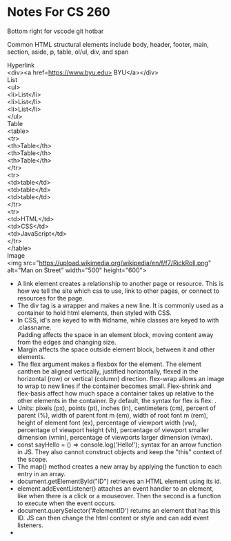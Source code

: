 # Notes For CS 260  
Bottom right for vscode git hotbar  

Common HTML structural elements include body, header, footer, main, section, aside, p, table, ol/ul, div, and span  

Hyperlink  
\<div>\<a href=https://www.byu.edu> BYU\</a>\</div>  
List  
\<ul>  
  \<li>List\</li>  
  \<li>List\</li>  
  \<li>List\</li>  
\</ul>  
Table      
\<table>  
  \<tr>  
    \<th>Table\</th>  
    \<th>Table\</th>  
    \<th>Table\</th>  
  \</tr>  
  \<tr>  
  \<td>table\</td>  
  \<td>table\</td>  
  \<td>table\</td>  
  \</tr>  
  \<tr>  
    \<td>HTML\</td>  
    \<td>CSS\</td>  
    \<td>JavaScript\</td>  
  \</tr>  
  \</table>  
  Image  
  \<img src="https://upload.wikimedia.org/wikipedia/en/f/f7/RickRoll.png" alt="Man on Street" width="500" height="600">  

- A link element creates a relationship to another page or resource. This is how we tell the site which css to use, link to other pages, or connect to resources for the page.  
- The div tag is a wrapper and makes a new line. It is commonly used as a container to hold html elements, then styled with CSS. 
- In CSS, id's are keyed to  with #idname, while classes are keyed to with .classname.  
Padding affects the space in an element block, moving content away from the edges and changing size.  
- Margin affects the space outside element block, between it and other elements.  
- The flex argument makes a flexbox for the element. The element canthen be aligned vertically, justified horizontally, flexed in the horizontal (row) or vertical (column) direction. flex-wrap allows an image to wrap to new lines if the container becomes small. Flex-shrink and flex-basis affect how much space a container takes up relative to the other elements in the container. By default, the syntax for flex is flex: <flex-grow> <flex-shrink> <flex-basis>.  
- Units: pixels (px), points (pt), inches (in), centimeters (cm), percent of parent (%), width of parent font m (em), width of root font m (rem), height of element font (ex), percentage of viewport width (vw), percentage of viewport height (vh), percentage of viewport smaller dimension (vmin), percentage of viewports larger dimension (vmax).  
- const sayHello = () => console.log('Hello!'); syntax for an arrow function in JS. They also cannot construct objects and keep the "this" context of the scope.
- The map() method creates a new array by applying the function to each entry in an array.
- document.getElementById("ID") retrieves an HTML element using its id.
- element.addEventListener() attaches an event handler to an element, like when there is a click or a mouseover. Then the second is a function to execute when the event occurs.
- document.querySelector('#elementID') returns an element that has this ID. JS can then change the html content or style and can add event listeners.
- 
